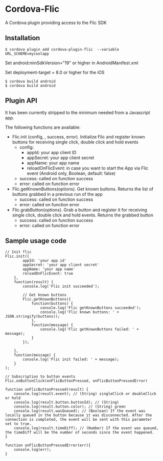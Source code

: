 # Cordova-Flic
A Cordova plugin providing access to the Flic SDK

## Installation
    $ cordova plugin add cordova-plugin-flic  --variable URL_SCHEME=mycoolapp

Set android:minSdkVersion="19" or higher in AndroidManifest.xml

Set deployment-target = 8.0 or higher for the iOS 
	<preference name="deployment-target" value="8.0" />


    $ cordova build android
	$ cordova build android

## Plugin API
It has been currently stripped to the minimum needed from a Javascript app.

The following functions are available:

* Flic.init (config, , success, error). Initialize Flic and register known buttons for receiving single click, double click and hold events
  * config:
	* appId: your app client ID
	* appSecret: your app client secret
	* appName: your app name
	* reloadOnFlicEvent: in case you want to start the App via Flic event (Android only, Boolean, default: false)
  * success: called on function success
  * error: called on function error
* Flic.getKnownButtons(options). Get known buttons. Returns the list of buttons grabbed in a previous run of the app
  * success: called on function success
  * error: called on function error
* Flic.grabButton(options). Grab a button and register it for receiving single click, double click and hold events. Returns the grabbed button
  * success: called on function success
  * error: called on function error

## Sample usage code
    // Init flic
    Flic.init({
			appId: 'your app id'
			appSecret: 'your app client secret' 
			appName: 'your app name'
			reloadOnFlicEvent: true
		}, 
        function(result) {
            console.log('Flic init succeeded');

            // Get known buttons
            Flic.getKnownButtons({
                function(buttons) {
                    console.log('Flic getKnownButtons succeeded');
                    console.log('Flic known buttons: ' + JSON.stringify(buttons));
                },
                function(message) {
                    console.log('Flic getKnownButtons failed: ' + message);
                }
            });

        },
        function(message) {
            console.log('Flic init failed: ' + message);
        }
    );

    // Subscription to button events
	Flic.onButtonClick(onFlicButtonPressed, onFlicButtonPressedError)

    function onFlicButtonPressed(result) {
        console.log(result.event); // (String) singleClick or doubleClick or hold
        console.log(result.button.buttonId); // (String)
        console.log(result.button.color); // (String) green
        console.log(result.wasQueued); // (Boolean) If the event was locally queued in the button because it was disconnected. After the connection is completed, the event will be sent with this parameter set to true.
		console.log(result.timeDiff); // (Number) If the event was queued, the timeDiff will be the number of seconds since the event happened.
    }
	
	function onFlicButtonPressedError(err){
		console.log(err);
	}
